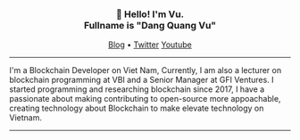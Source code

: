 <h3 align="center">👋 Hello! I'm Vu. <br/> Fullname is "Dang Quang Vu"</h3>

<p align="center">
  <a href="https://vugomars.com">Blog</a> •
  <a href="https://twitter.com/vugomars">Twitter</a>
  <a href="https://youtube.com/@vugomars">Youtube</a>
</p>

---

I'm a Blockchain Developer on Viet Nam, Currently, I am also a lecturer on blockchain programming at VBI and a Senior Manager at GFI Ventures. I started programming and researching blockchain since 2017,
I have a passionate about making contributing to open-source more appoachable, creating technology about Blockchain to make elevate technology on Vietnam.

---
